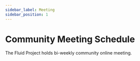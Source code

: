 ```yaml
---
sidebar_label: Meeting
sidebar_position: 1
---
```

# Community Meeting Schedule
The Fluid Project holds bi-weekly community online meeting.